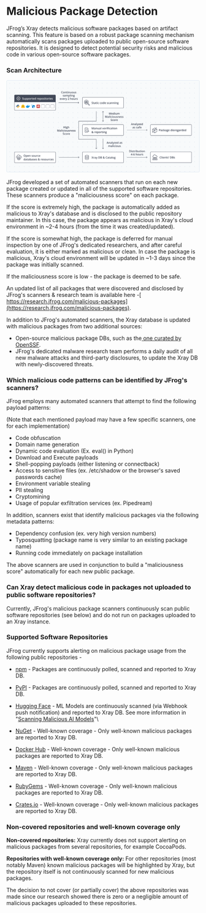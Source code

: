 # Malicious Package Detection

JFrog’s Xray detects malicious software packages based on artifact scanning. This feature is based on a robust package scanning mechanism automatically scans packages uploaded to public open-source software repositories. It is designed to detect potential security risks and malicious code in various open-source software packages.

### Scan Architecture <a href="#gn5dc2c0a135" id="gn5dc2c0a135"></a>

![](<../../../../../.gitbook/assets/0 (6).png>)

JFrog developed a set of automated scanners that run on each new package created or updated in all of the supported software repositories. These scanners produce a "maliciousness score" on each package.

If the score is extremely high, the package is automatically added as malicious to Xray's database and is disclosed to the public repository maintainer. In this case, the package appears as malicious in Xray's cloud environment in \~2-4 hours (from the time it was created/updated).

If the score is somewhat high, the package is deferred for manual inspection by one of JFrog's dedicated researchers, and after careful evaluation, it is either marked as malicious or clean. In case the package is malicious, Xray's cloud environment will be updated in \~1-3 days since the package was initially scanned.

If the maliciousness score is low - the package is deemed to be safe.

An updated list of all packages that were discovered and disclosed by JFrog's scanners & research team is available here -[ https://research.jfrog.com/malicious-packages](https://research.jfrog.com/malicious-packages).

In addition to JFrog's automated scanners, the Xray database is updated with malicious packages from two additional sources:

* Open-source malicious package DBs, such as the[ one curated by OpenSSF](https://github.com/ossf/malicious-packages).
* JFrog's dedicated malware research team performs a daily audit of all new malware attacks and third-party disclosures, to update the Xray DB with newly-discovered threats.

### Which malicious code patterns can be identified by JFrog's scanners? <a href="#w9t9tlyjem4a" id="w9t9tlyjem4a"></a>

JFrog employs many automated scanners that attempt to find the following payload patterns:

(Note that each mentioned payload may have a few specific scanners, one for each implementation)

* Code obfuscation
* Domain name generation
* Dynamic code evaluation (Ex. eval() in Python)
* Download and Execute payloads
* Shell-popping payloads (either listening or connectback)
* Access to sensitive files (ex. /etc/shadow or the browser's saved passwords cache)
* Environment variable stealing
* PII stealing
* Cryptomining
* Usage of popular exfiltration services (ex. Pipedream)

In addition, scanners exist that identify malicious packages via the following metadata patterns:

* Dependency confusion (ex. very high version numbers)
* Typosquatting (package name is very similar to an existing package name)
* Running code immediately on package installation

The above scanners are used in conjunction to build a "maliciousness score" automatically for each new public package.

### Can Xray detect malicious code in packages not uploaded to public software repositories? <a href="#w1c2kvh32d3y" id="w1c2kvh32d3y"></a>

Currently, JFrog's malicious package scanners continuously scan public software repositories (see below) and do not run on packages uploaded to an Xray instance.

### Supported Software Repositories <a href="#id-22u1iua6uj12" id="id-22u1iua6uj12"></a>

JFrog currently supports alerting on malicious package usage from the following public repositories -

* [npm](https://www.npmjs.com/) - Packages are continuously polled, scanned and reported to Xray DB.
* [PyPI](https://pypi.org/) - Packages are continuously polled, scanned and reported to Xray DB.
* [Hugging Face](https://huggingface.co/) - ML Models are continuously scanned (via Webhook push notification) and reported to Xray DB. See more information in "[Scanning Malicious AI Models](https://jfrog.com/help/r/jfrog-security-documentation/scanning-malicious-ai-models)"\

* [NuGet](https://nuget.org/) - Well-known coverage - Only well-known malicious packages are reported to Xray DB.
* [Docker Hub](https://hub.docker.com/) - Well-known coverage - Only well-known malicious packages are reported to Xray DB.
* [Maven](https://mvnrepository.com/) - Well-known coverage - Only well-known malicious packages are reported to Xray DB.
* [RubyGems](https://rubygems.org/) - Well-known coverage - Only well-known malicious packages are reported to Xray DB.
* [Crates.io](https://crates.io/) - Well-known coverage - Only well-known malicious packages are reported to Xray DB.

### Non-covered repositories and well-known coverage only <a href="#xxbdaxadluul" id="xxbdaxadluul"></a>

**Non-covered repositories:** Xray currently does not support alerting on malicious packages from several repositories, for example CocoaPods.

**Repositories with well-known coverage only:** For other repositories (most notably Maven) known malicious packages will be highlighted by Xray, but the repository itself is not continuously scanned for new malicious packages.

The decision to not cover (or partially cover) the above repositories was made since our research showed there is zero or a negligible amount of malicious packages uploaded to these repositories.
